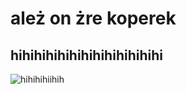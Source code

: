 # ależ on żre koperek
## hihihihihihihihihihihihihi
![hihihihiihih](https://www.wykop.pl/cdn/c3201142/comment_1606999919I97KeVUWGB9W83abz1Mdgl.jpg)
